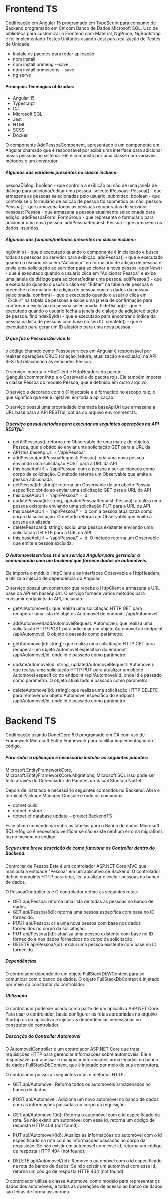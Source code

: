 # Frontend TS

Codificação em Angular 15 programado em TypeScript para consumo de Backend programado em C# com Banco de Dados Microsoft SQL.
Uso de biblioteca para customizar o Frontend com Material, NgPrime, NgBootstrap e foi implementado Testes Unitários usando Jest para realização de Testes de Unidade.

- Instale os pacotes para rodar aplicação:
- npm install
- npm install primeng --save
- npm install primeicons --save
- ng serve

#### Principais Técnlogias utilizadas:
- Angular 15
- Typescript
- C#
- Microsoft SQL
- Jest
- HTML
- SCSS
- Docker

O componente AddPessoaComponent, apresentado é um componente em Angular chamado que é responsável por exibir uma interface para adicionar novas pessoas ao sistema. Ele é composto por uma classe com variáveis, métodos e um construtor.

##### Algumas das variáveis presentes na classe incluem:

pessoaDialog: boolean - que controla a exibição ou não de uma janela de diálogo para adicionar/editar uma pessoa.
selectedPessoas: Pessoa[] - que armazena as pessoas selecionadas pelo usuário.
submitted: boolean - que controla se o formulário de adição de pessoa foi submetido ou não.
pessoa: Pessoa[] - que armazena todas as pessoas recuperadas do servidor.
pessoas: Pessoa - que armazena a pessoa atualmente selecionada para edição.
addPessoaForm: FormGroup - que representa o formulário para adicionar uma nova pessoa.
addPessoaRequest: Pessoa - que armazena os dados inseridos.

##### Algumas das funções/métodos presentes na classe incluem:

ngOnInit() - que é executado quando o componente é inicializado e busca todas as pessoas do servidor para exibição.
addPessoa() - que é executado quando o usuário clica em "Adicionar" no formulário de adição de pessoa e envia uma solicitação ao servidor para adicionar a nova pessoa.
openNew() - que é executado quando o usuário clica em "Adicionar Pessoa" e exibe uma janela de diálogo para adicionar/editar uma pessoa.
editPessoa() - que é executado quando o usuário clica em "Editar" na tabela de pessoas e preenche o formulário de adição de pessoa com os dados da pessoa selecionada.
confirm() - que é executado quando o usuário clica em "Excluir" na tabela de pessoas e exibe uma janela de confirmação para confirmar a exclusão da pessoa selecionada.
hideDialog() - que é executado quando o usuário fecha a janela de diálogo de adição/editação de pessoa.
findIndexById() - que é executado para encontrar o índice da pessoa na lista de pessoas com base no seu ID.
createId() - que é executado para gerar um ID aleatório para uma nova pessoa.


##### O que faz o PessoasService.ts
o código chamdo como Pessoaservices em Angular  é responsável por realizar operações CRUD (criação, leitura, atualização e exclusão) na API RESTful relacionada às entidades Pessoa.

O serviço importa o HttpClient e HttpHeaders do pacote @angular/common/http e o Observable do pacote rxjs. Ele também importa a classe Pessoa do modelo Pessoa, que é definido em outro arquivo.

O serviço é decorado com o @Injectable e é fornecido no escopo raiz, o que significa que ele é injetável em toda a aplicação.

O serviço possui uma propriedade chamada baseApiUrl que armazena a URL base para a API RESTful, obtida do arquivo environment.ts.

##### O serviço possui métodos para executar as seguintes operações na API RESTful:
- getAllPessoas(): retorna um Observable de uma matriz de objetos Pessoa, que é obtido ao enviar uma solicitação GET para a URL da 
- API this.baseApiUrl + '/api/Pessoa'.
- addPessoa(addPessoaRequest: Pessoa): cria uma nova pessoa enviando uma solicitação POST para a URL da API 
- this.baseApiUrl + '/api/Pessoa' com a pessoa a ser adicionada como corpo da solicitação. O método retorna um Observable que emite a pessoa adicionada.
- getPessoa(id: string): retorna um Observable de um objeto Pessoa específico obtido ao enviar uma solicitação GET para a URL da API 
- this.baseApiUrl + '/api/Pessoa/' + id.
- updatePessoa(id: string, updatedPessoaRequest: Pessoa): atualiza uma pessoa existente enviando uma solicitação PUT para a URL da API 
- this.baseApiUrl + '/api/Pessoa/' + id com a pessoa atualizada como corpo da solicitação. O método retorna um Observable que emite a pessoa atualizada.
- deletePessoa(id: string): exclui uma pessoa existente enviando uma solicitação DELETE para a URL da API 
- this.baseApiUrl + '/api/Pessoa/' + id. O método retorna um Observable que emite a pessoa excluída.

##### O Automovelservices.ts é um serviço Angular para gerenciar a comunicação com um backend que fornece dados de automóveis. 
Ele importa o módulo HttpClient e as interfaces Observable e HttpHeaders, e utiliza a injeção de dependência do Angular.

O serviço possui um construtor que recebe o HttpClient e armazena a URL base da API em baseApiUrl. O serviço fornece vários métodos para consumir endpoints da API, incluindo:

- getAllAutomovel(): que realiza uma solicitação HTTP GET para recuperar uma lista de objetos Automovel do endpoint /api/Automovel.

- addAutomovel(addAutomovelRequest: Automovel): que realiza uma solicitação HTTP POST para adicionar um objeto Automovel ao endpoint /api/Automovel. 
O objeto é passado como parâmetro.

- getAutomovel(id: string): que realiza uma solicitação HTTP GET para recuperar um objeto Automovel específico do endpoint /api/Automovel/id, onde id é passado como parâmetro.

- updateAutomovel(id: string, updatedAutomovelRequest: Automovel): que realiza uma solicitação HTTP PUT para atualizar um objeto Automovel específico no endpoint /api/Automovel/id, onde id é passado como parâmetro. O objeto atualizado é passado como parâmetro.

- deleteAutomovel(id: string): que realiza uma solicitação HTTP DELETE para remover um objeto Automovel específico do endpoint /api/Automovel/id, onde id é passado como parâmetro.


# Backend TS

Codificação usando DonetCore 6.0 programado em C# com uso de Framework Microsoft Entity Framework para facilitar implementaçao do código.

##### Para rodar a aplicação é necessário instalar os seguintes pacotes:
Microsoft.EntityFrameworkCore, Microsoft.EntityFrameworkCore.Migrations, Microsoft SQL isso pode ser feito através do Gerenciador de Pacotes do Visual Studio o NuGet

Depois de instalado é necessário seguintes comandos no Backend. Abra o terminal Package Manager Console e rode os comandos:

- dotnet build
- dotnet restore
- dotnet ef database update --project BackendTS

Esse útimo comando vai subir as tabelas para o Banco de dados Microsoft SQL e lógico é necessário verificar se não existe nenhum erro na migrations ou no mesmo no código.

##### Segue uma breve descrição de como funciona os Controller dentro do Backend:

Controller de Pessoa
Este é um controlador ASP.NET Core MVC que manipula a entidade "Pessoa" em um aplicativo de Backend. O controlador define endpoints HTTP para criar, ler, atualizar e excluir pessoas no banco de dados.

O PessoaController.ts é O controlador define as seguintes rotas:

- GET api/Pessoa: retorna uma lista de todas as pessoas no banco de dados.
- GET api/Pessoa/{id}: retorna uma pessoa específica com base no ID fornecido.
- POST api/Pessoa: cria uma nova pessoa com base nos dados fornecidos no corpo da solicitação.
- PUT api/Pessoa/{id}: atualiza uma pessoa existente com base no ID fornecido e nos dados fornecidos no corpo da solicitação.
- DELETE api/Pessoa/{id}: exclui uma pessoa existente com base no ID fornecido.

##### Dependências
O controlador depende de um objeto FullStackDbWContext para se comunicar com o banco de dados. O objeto FullStackDbContext é injetado por meio do construtor do controlador.

##### Utilização
O controlador pode ser usado como parte de um aplicativo ASP.NET Core. Para usar o controlador, basta configurar as rotas apropriadas no arquivo Startup.cs do aplicativo e injetar as dependências necessárias no construtor do controlador.

##### Descrição do Controller Automovel
O AutomovelController é um controlador ASP.NET Core que trata requisições HTTP para gerenciar informações sobre automóveis. Ele é responsável por acessar e manipular informações armazenadas no banco de dados FullStackDbContext, que é injetado por meio de sua construtora.

O controlador possui as seguintes rotas e métodos HTTP:

- GET api/Automovel: Retorna todos os automóveis armazenados no banco de dados.

- POST api/Automovel: Adiciona um novo automóvel no banco de dados com as informações passadas no corpo da requisição.

- GET api/Automovel/{id}: Retorna o automóvel com o id especificado na rota. Se não existir um automóvel com esse id, retorna um código de resposta HTTP 404 (not found).

- PUT api/Automovel/{id}: Atualiza as informações do automóvel com o id especificado na rota com as informações passadas no corpo da requisição. Se não existir um automóvel com esse id, retorna um código de resposta HTTP 404 (not found).

- DELETE api/Automovel/{id}: Remove o automóvel com o id especificado na rota do banco de dados. Se não existir um automóvel com esse id, retorna um código de resposta HTTP 404 (not found).

O controlador utiliza a classe Automovel como modelo para representar os dados dos automóveis, e todas as operações de acesso ao banco de dados são feitas de forma assíncrona.
